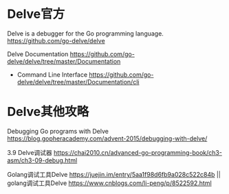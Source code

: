 
# Delve官方

Delve is a debugger for the Go programming language. https://github.com/go-delve/delve

Delve Documentation https://github.com/go-delve/delve/tree/master/Documentation
- Command Line Interface https://github.com/go-delve/delve/tree/master/Documentation/cli

# Delve其他攻略

Debugging Go programs with Delve https://blog.gopheracademy.com/advent-2015/debugging-with-delve/

3.9 Delve调试器 https://chai2010.cn/advanced-go-programming-book/ch3-asm/ch3-09-debug.html

Golang调试工具Delve https://juejin.im/entry/5aa1f98d6fb9a028c522c84b || golang调试工具Delve https://www.cnblogs.com/li-peng/p/8522592.html
